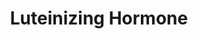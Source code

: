 ---
title: "Luteinizing Hormone"
alias: "LH"
type: summary
subject: biology
tags:
 - biology
 - endocrine_system
created: 2023.01.11 09:23
created_by: Ádám
---